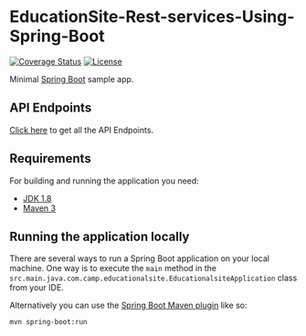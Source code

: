 # EducationSite-Rest-services-Using-Spring-Boot

[![Coverage Status](https://coveralls.io/repos/github/siddiquisahil02/EducationSite-Rest-services-Using-Spring-Boot/badge.svg?branch=main)](https://coveralls.io/github/siddiquisahil02/EducationSite-Rest-services-Using-Spring-Boot?branch=main)
[![License](http://img.shields.io/:license-apache-blue.svg)](http://www.apache.org/licenses/LICENSE-2.0.html)

Minimal [Spring Boot](http://projects.spring.io/spring-boot/) sample app.


## API Endpoints

[Click here](https://documenter.getpostman.com/view/16026763/UVysxFcL) to get all the API Endpoints.
## Requirements

For building and running the application you need:

- [JDK 1.8](http://www.oracle.com/technetwork/java/javase/downloads/jdk8-downloads-2133151.html)
- [Maven 3](https://maven.apache.org)

## Running the application locally

There are several ways to run a Spring Boot application on your local machine. One way is to execute the `main` method in the `src.main.java.com.camp.educationalsite.EducationalsiteApplication` class from your IDE.

Alternatively you can use the [Spring Boot Maven plugin](https://docs.spring.io/spring-boot/docs/current/reference/html/build-tool-plugins-maven-plugin.html) like so:

```shell
mvn spring-boot:run
```
